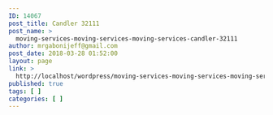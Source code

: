 ```yaml
---
ID: 14067
post_title: Candler 32111
post_name: >
  moving-services-moving-services-moving-services-candler-32111
author: mrgabonijeff@gmail.com
post_date: 2018-03-28 01:52:00
layout: page
link: >
  http://localhost/wordpress/moving-services-moving-services-moving-services-candler-32111/
published: true
tags: [ ]
categories: [ ]
---
```

